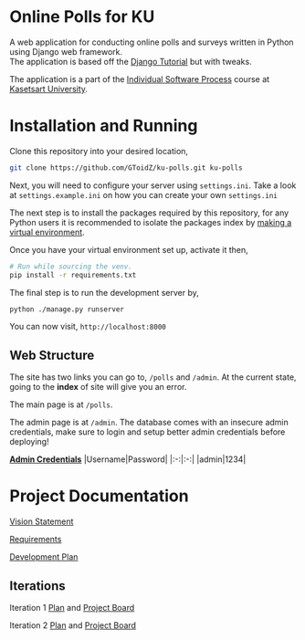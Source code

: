 # Online Polls for KU

A web application for conducting online polls and surveys written in Python using Django web framework.<br>
The application is based off the [Django Tutorial][django-tutorial] but with tweaks.

The application is a part of the [Individual Software Process](https://cpske.github.io/ISP) course at [Kasetsart University](https://ku.ac.th/).

# Installation and Running

Clone this repository into your desired location,

```bash
git clone https://github.com/GToidZ/ku-polls.git ku-polls
```

Next, you will need to configure your server using `settings.ini`. Take a look at `settings.example.ini` on how you can create your own `settings.ini`

The next step is to install the packages required by this repository, for any Python users it is recommended to isolate the packages index by [making a virtual environment][howto-venv].

Once you have your virtual environment set up, activate it then,

```bash
# Run while sourcing the venv.
pip install -r requirements.txt
```

The final step is to run the development server by,

```bash
python ./manage.py runserver
```

You can now visit, `http://localhost:8000`

## Web Structure
The site has two links you can go to, `/polls` and `/admin`. At the current state, going to the **index** of site will give you an error.

The main page is at `/polls`.

The admin page is at `/admin`. The database comes with an insecure admin credentials, make sure to login and setup better admin credentials before deploying!

<u><b>Admin Credentials</b></u>
|Username|Password|
|:-:|:-:|
|admin|1234|

# Project Documentation

[Vision Statement](https://github.com/GToidZ/ku-polls/wiki/Vision-Statement)

[Requirements](https://github.com/GToidZ/ku-polls/wiki/Requirements)

[Development Plan](https://github.com/GToidZ/ku-polls/wiki/Development-Plan)

## Iterations

Iteration 1 [Plan](https://github.com/GToidZ/ku-polls/wiki/Iteration-1-Plan) and [Project Board](https://github.com/users/GToidZ/projects/4/views/2)

Iteration 2 [Plan](https://github.com/GToidZ/ku-polls/wiki/Iteration-2-Plan) and [Project Board](https://github.com/users/GToidZ/projects/4/views/5)

<!-- Using absolute paths for wiki, since it could break clones and forks. -->

[django-tutorial]: https://docs.djangoproject.com/en/4.1/intro/tutorial01/
[howto-venv]: https://docs.python.org/3/library/venv.html#creating-virtual-environments
